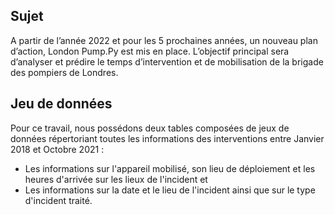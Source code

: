 ## Sujet
A partir de l’année 2022 et pour les 5 prochaines années, un nouveau plan d’action, London Pump.Py
est mis en place. L’objectif principal sera d’analyser et prédire le temps d’intervention et de
mobilisation de la brigade des pompiers de Londres.

## Jeu de données

Pour ce travail, nous possédons deux tables composées de jeux de données répertoriant toutes les
informations des interventions entre Janvier 2018 et Octobre 2021 :
- Les informations sur l'appareil mobilisé, son lieu de déploiement et les heures d'arrivée sur
les lieux de l'incident et
- Les informations sur la date et le lieu de l'incident ainsi que sur le type d'incident traité.
